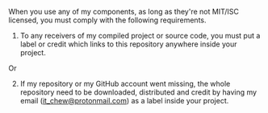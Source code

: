 When you use any of my components, as long as they're not MIT/ISC licensed, you must comply with the following requirements.


1. To any receivers of my compiled project or source code, you must put a label or credit which links to this repository anywhere inside your project.

Or

2. If my repository or my GitHub account went missing, the whole repository need to be downloaded, distributed and credit by having my email (it_chew@protonmail.com) as a label inside your project. 
